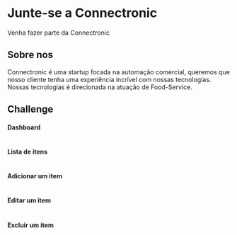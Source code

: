 # Junte-se a Connectronic

  Venha fazer parte da Connectronic

## Sobre nos

  Connectronic é uma startup focada na automação comercial, queremos que nosso
  cliente tenha uma experiência incrível com nossas tecnologias. Nossas tecnologias é direcionada
  na atuação de Food-Service.

## Challenge

  #### Dashboard

  <img/>

  #### Lista de itens

  <img/>

  #### Adicionar um item

  <img/>
  
  #### Editar um item

  <img/>
  
  #### Excluir um item

  <img/>
